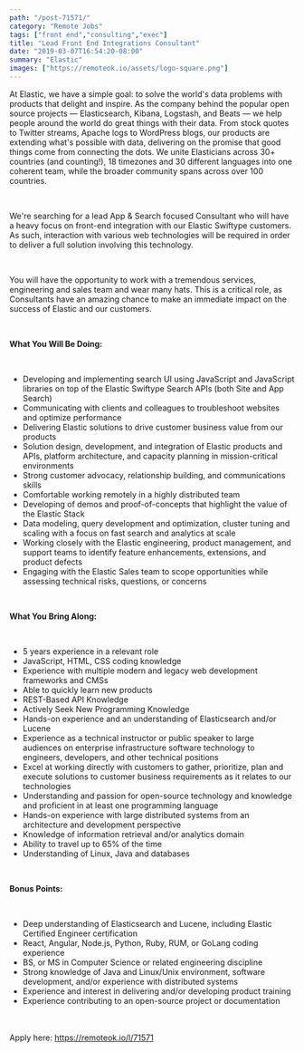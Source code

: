 ```yaml
---
path: "/post-71571/"
category: "Remote Jobs"
tags: ["front end","consulting","exec"]
title: "Lead Front End Integrations Consultant"
date: "2019-03-07T16:54:20-08:00"
summary: "Elastic"
images: ["https://remoteok.io/assets/logo-square.png"]
---
```


<p>At Elastic, we have a simple goal: to solve the world's data problems with products that delight and inspire. As the company behind the popular open source projects &mdash; Elasticsearch, Kibana, Logstash, and Beats &mdash; we help people around the world do great things with their data. From stock quotes to Twitter streams, Apache logs to WordPress blogs, our products are extending what's possible with data, delivering on the promise that good things come from connecting the dots. We unite Elasticians across 30+ countries (and counting!), 18 timezones and 30 different languages into one coherent team, while the broader community spans across over 100 countries.</p><br /><p>We're searching for a lead App &amp; Search focused Consultant who will have a heavy focus on front-end integration with our Elastic Swiftype customers. As such, interaction with various web technologies will be required in order to deliver a full solution involving this technology.</p><br /><p>You will have the opportunity to work with a tremendous services, engineering and sales team and wear many hats. This is a critical role, as Consultants have an amazing chance to make an immediate impact on the success of Elastic and our customers.</p><br /><p><strong>What You Will Be Doing:</strong></p><br /><ul><li>Developing and implementing search UI using JavaScript and JavaScript libraries on top of the Elastic Swiftype Search APIs (both Site and App Search)</li><li>Communicating with clients and colleagues to troubleshoot websites and optimize performance</li><li>Delivering Elastic solutions to drive customer business value from our products</li><li>Solution design, development, and integration of Elastic products and APIs, platform architecture, and capacity planning in mission-critical environments</li><li>Strong customer advocacy, relationship building, and communications skills</li><li>Comfortable working remotely in a highly distributed team</li><li>Developing of demos and proof-of-concepts that highlight the value of the Elastic Stack</li><li>Data modeling, query development and optimization, cluster tuning and scaling with a focus on fast search and analytics at scale</li><li>Working closely with the Elastic engineering, product management, and support teams to identify feature enhancements, extensions, and product defects</li><li>Engaging with the Elastic Sales team to scope opportunities while assessing technical risks, questions, or concerns</li></ul><br /><p><strong>What You Bring Along:</strong></p><br /><ul><li>5 years experience in a relevant role</li><li>JavaScript, HTML, CSS coding knowledge</li><li>Experience with multiple modern and legacy web development frameworks and CMSs</li><li>Able to quickly learn new products</li><li>REST-Based API Knowledge</li><li>Actively Seek New Programming Knowledge</li><li>Hands-on experience and an understanding of Elasticsearch and/or Lucene</li><li>Experience as a technical instructor or public speaker to large audiences on enterprise infrastructure software technology to engineers, developers, and other technical positions</li><li>Excel at working directly with customers to gather, prioritize, plan and execute solutions to customer business requirements as it relates to our technologies</li><li>Understanding and passion for open-source technology and knowledge and proficient in at least one programming language</li><li>Hands-on experience with large distributed systems from an architecture and development perspective</li><li>Knowledge of information retrieval and/or analytics domain</li><li>Ability to travel up to 65% of the time</li><li>Understanding of Linux, Java and databases</li></ul><br /><p><strong>Bonus Points:</strong></p><br /><ul><li>Deep understanding of Elasticsearch and Lucene, including Elastic Certified Engineer certification</li><li>React, Angular, Node.js, Python, Ruby, RUM, or GoLang coding experience</li><li>BS, or MS in Computer Science or related engineering discipline</li><li>Strong knowledge of Java and Linux/Unix environment, software development, and/or experience with distributed systems</li><li>Experience and interest in delivering and/or developing product training</li><li>Experience contributing to an open-source project or documentation</li></ul>

<br/>
<br/>
Apply here: <A HREF="https://remoteok.io/l/71571">https://remoteok.io/l/71571</A>
